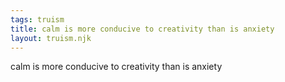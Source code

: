 ```yaml
---
tags: truism
title: calm is more conducive to creativity than is anxiety
layout: truism.njk
---
```


calm is more conducive to creativity than is anxiety